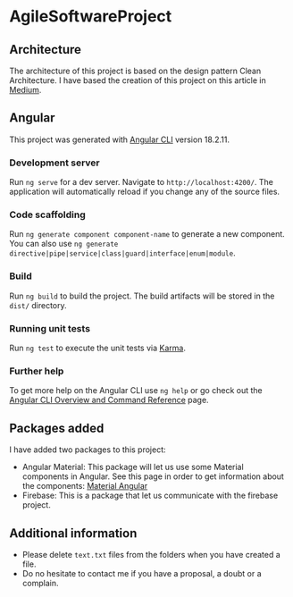 # AgileSoftwareProject

## Architecture

The architecture of this project is based on the design pattern Clean Architecture. I have based the creation of this project on this article in [Medium](https://medium.com/@coffeeandcloud/angular-clean-architecture-approach-fcfe32e983a5).

## Angular

This project was generated with [Angular CLI](https://github.com/angular/angular-cli) version 18.2.11.

### Development server

Run `ng serve` for a dev server. Navigate to `http://localhost:4200/`. The application will automatically reload if you change any of the source files.

### Code scaffolding

Run `ng generate component component-name` to generate a new component. You can also use `ng generate directive|pipe|service|class|guard|interface|enum|module`.

### Build

Run `ng build` to build the project. The build artifacts will be stored in the `dist/` directory.

### Running unit tests

Run `ng test` to execute the unit tests via [Karma](https://karma-runner.github.io).

### Further help

To get more help on the Angular CLI use `ng help` or go check out the [Angular CLI Overview and Command Reference](https://angular.dev/tools/cli) page.

## Packages added

I have added two packages to this project:

- Angular Material: This package will let us use some Material components in Angular. See this page in order to get information about the components: [Material Angular](https://material.angular.io/)
- Firebase: This is a package that let us communicate with the firebase project.

## Additional information

- Please delete ``text.txt`` files from the folders when you have created a file.
- Do no hesitate to contact me if you have a proposal, a doubt or a complain.
